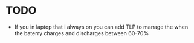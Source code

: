 # TODO
- If you in laptop that i always on you can add TLP to manage the when the baterry charges and discharges between 60-70%

